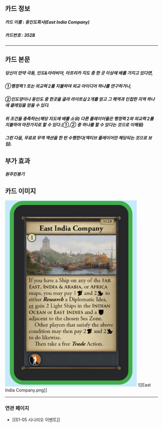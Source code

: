 ## 카드 정보
##### 카드 이름 : 동인도회사(East India Company)
##### 카드번호  : 352B
---
## 카드 본문
##### 당신이 만약 극동, 인도&아라비아, 아프리카 지도 중 한 곳 이상에 배를 가지고 있다면,  
##### ①행정력 1 또는 외교력 2를 지불하여 외교 아이디어 하나를 연구하거나,  
##### ②인도양이나 동인도 중 한곳을 골라 라이트십 2개를 얻고 그 해역과 인접한 지역 하나에 클레임을 얻을 수 있다.

##### 위 조건을 충족하는(해당 지도에 배를 소유) 다른 플레이어들은 행정력 2와 외교력 2를 지불하여 마찬가지로 할 수 있다.(①,② 중 하나를 할 수 있다는 것으로 이해됨)

##### 그런 다음, 무료로 무역 액션을 한 번 수행한다(액티브 플레이어만 해당되는 것으로 보임).

## 부가 효과
##### 원주민봉기

## 카드 이미지
<img src="\Assets\East India Company.png"/>
![[East India Company.png]]

--- 
### 연관 페이지
- [[S1-05 시나리오 이벤트]]
